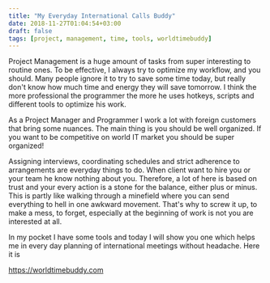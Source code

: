 ```yaml
---
title: "My Everyday International Calls Buddy"
date: 2018-11-27T01:04:54+03:00
draft: false
tags: [project, management, time, tools, worldtimebuddy]
---
```


Project Management is a huge amount of tasks from super interesting to routine ones. To be effective, I always try to 
optimize my workflow, and you should. Many people ignore it to try to save some time today, but really don't know how
much time and energy they will save tomorrow. I think the more professional the programmer the more he uses hotkeys,
scripts and different tools to optimize his work.

As a Project Manager and Programmer I work a lot with foreign customers that bring some nuances. The main thing is you 
should be well organized. If you want to be competitive on world IT market you should be super organized!

Assigning interviews, coordinating schedules and strict adherence to arrangements are everyday things to do. When client
want to hire you or your team he know nothing about you. Therefore, a lot of here is based on trust and your every 
action is a stone for the balance, either plus or minus. This is partly like walking through a minefield where
you can send everything to hell in one awkward movement. That's why to screw it up, to make a mess, to forget,
especially at the beginning of work is not you are interested at all.

In my pocket I have some tools and today I will show you one which helps me in every day planning of international 
meetings without headache. Here it is 
 
 <https://worldtimebuddy.com>
